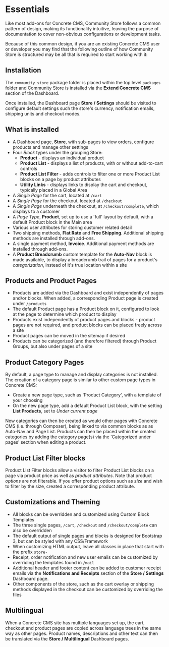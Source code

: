 # Essentials

Like most add-ons for Concrete CMS, Community Store follows a common pattern of design, making its functionality intuitive, leaving the purpose of documentation to cover non-obvious configurations or development tasks.

Because of this common design, if you are an existing Concrete CMS user or developer you may find that the following outline of how Community Store is structured may be all that is required to start working with it:

## Installation
The `community_store` package folder is placed within the top level `packages` folder and Community Store is installed via the **Extend Concrete CMS** section of the Dashboard.

Once installed, the Dashboard page **Store / Settings** should be visited to configure default settings such the store's currency, notification emails, shipping units and checkout modes. 

## What is installed
- A Dashboard page, **Store**, with sub-pages to view orders, configure products and manage other settings
- Four _Block_ types under the grouping Store:
    - **Product** - displays an individual product
    - **Product List** - displays a list of products, with or without add-to-cart controls
    - **Product List Filter** - adds controls to filter one or more Product List blocks on a page by product attributes
    - **Utility Links** - displays links to display the cart and checkout, typically placed in a Global Area
- A _Single Page_ for the cart, located at `/cart`
- A _Single Page_ for the checkout, located at `/checkout`
- A _Single Page_ underneath the checkout, at `/checkout/complete`, which displays to a customer 
- A _Page Type_, **Product**, set up to use a 'full' layout by default, with a default Product block in the Main area
- Various user attributes for storing customer related detail
- Two shipping methods, **Flat Rate** and **Free Shipping**. Additional shipping methods are installed through add-ons.
- A single payment method, **Invoice**. Additional payment methods are installed through add-ons.
- A **Product Breadcrumb** custom template for the **Auto-Nav** block is made available, to display a breadcrumb trail of pages for a product's _categorization_, instead of it's true location within a site

## Products and Product Pages
- Products are added via the Dashboard and exist independently of pages and/or blocks. When added, a corresponding Product page is created under `/products`
- The default Product page has a Product block on it, configured to look at the page to determine which product to display
- Products exist independently of product pages and blocks - product pages are not required, and product blocks can be placed freely across a site
- Product pages can be moved in the sitemap if desired
- Products can be categorized (and therefore filtered) through Product Groups, but also under pages of a site

## Product Category Pages
By default, a page type to manage and display categories is not installed.
The creation of a category page is similar to other custom page types in Concrete CMS:
- Create a new page type, such as 'Product Category', with a template of your choosing
- On the new page type, add a default Product List block, with the setting **List Products**, set to _Under current page_

New categories can then be created as would other pages with Concrete CMS (i.e. through Composer), being linked to via common blocks as as Auto-Nav and Page List. 
Products can then be placed within the created categories by adding the category page(s) via the 'Categorized under pages' section when editing a product.
 
## Product List Filter blocks
Product List Filter blocks allow a visitor to filter Product List blocks on a page via product price as well as _product attributes_.
Note that product _options_ are not filterable. If you offer product options such as _size_ and wish to filter by the size, created a corresponding product attribute. 
 
## Customizations and Theming
- All blocks can be overridden and customized using Custom Block Templates
- The three single pages, `/cart`, `/checkout` and `/checkout/complete` can also be overridden
- The default output of single pages and blocks is designed for Bootstrap 3, but can be styled with any CSS/Framework
- When customizing HTML output, leave all classes in place that start with the prefix `store-`
- Receipt, order notification and new user emails can be customized by overriding the templates found in `/mail`
- Additional header and footer content can be added to customer receipt emails via the **Notifications and Receipts** section of the **Store / Settings** Dashboard page.
- Other components of the store, such as the cart overlay or shipping methods displayed in the checkout can be customized by overriding the files 

## Multilingual
When a Concrete CMS site has multiple languages set up, the cart, checkout and product pages are copied across language trees in the same way as other pages. Product names, descriptions and other text can then be translated via the **Store / Multilingual** Dashboard pages.
 




 


